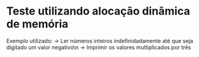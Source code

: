 # Teste utilizando alocação dinâmica de memória

Exemplo utilizado: -> Ler números inteiros indefinidadamente até que seja digitado um valor negativo\n
                   -> Imprimir os valores multiplicados por três
                   
                   

